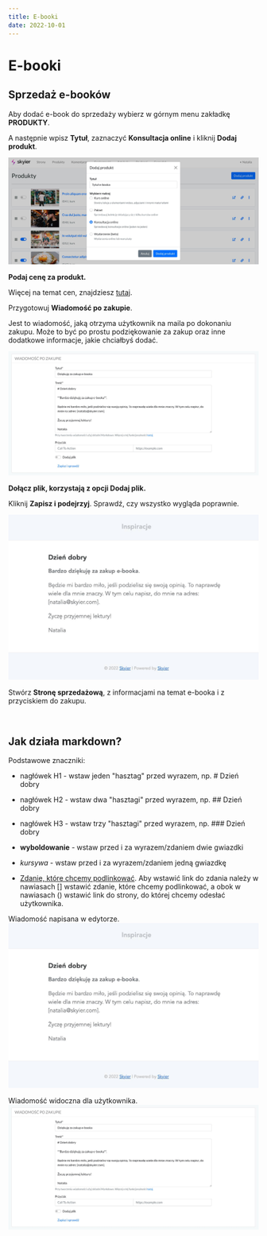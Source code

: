 ```yaml
---
title: E-booki
date: 2022-10-01
---
```


# E-booki

## Sprzedaż e-booków

Aby dodać e-book do sprzedaży wybierz w górnym menu zakładkę **PRODUKTY**.

A następnie wpisz **Tytuł**, zaznaczyć **Konsultacja online** i kliknij **Dodaj produkt**.

![screen-konsultacja-ebook](./images/screen-konsultacja-ebook.jpg)

**Podaj cenę za produkt.**

Więcej na temat cen, znajdziesz [tutaj](https://support.skyier.com/sales).

Przygotowuj **Wiadomość po zakupie**. 

Jest to wiadomość, jaką otrzyma użytkownik na maila po dokonaniu zakupu. 
Może to być po prostu podziękowanie za zakup oraz inne dodatkowe informacje, jakie chciałbyś dodać.

![screen-wiadomosc-konsultacja-po](./images/screen-wiadomosc-konsultacja-po.jpg)

**Dołącz plik, korzystają z opcji Dodaj plik.**

Kliknij **Zapisz i podejrzyj**. Sprawdź, czy wszystko wygląda poprawnie. 

![screen-wiadomosc-konsultacja-przed](./images/screen-wiadomosc-konsultacja-przed.jpg)

Stwórz **Stronę sprzedażową**, z informacjami na temat e-booka i z przyciskiem do zakupu. 

<br/>

## Jak działa markdown? 

Podstawowe znaczniki:

* nagłówek H1 - wstaw jeden "hasztag" przed wyrazem, np. # Dzień dobry

* nagłówek H2 - wstaw dwa "hasztagi" przed wyrazem, np. ## Dzień dobry

* nagłówek H3 - wstaw trzy "hasztagi" przed wyrazem, np. ### Dzień dobry

* **wyboldowanie** - wstaw przed i za wyrazem/zdaniem dwie gwiazdki

* *kursywa* - wstaw przed i za wyrazem/zdaniem jedną gwiazdkę

* [Zdanie, które chcemy podlinkować](https://www.google.com). Aby wstawić link do zdania należy w nawiasach [] wstawić zdanie, które chcemy podlinkować, a obok w nawiasach () wstawić link do strony, do której chcemy odesłać użytkownika.

Wiadomość napisana w edytorze.
![screen-wiadomosc-konsultacja-przed](./images/screen-wiadomosc-konsultacja-przed.jpg)

Wiadomość widoczna dla użytkownika.
![screen-wiadomosc-konsultacja-po](./images/screen-wiadomosc-konsultacja-po.jpg)